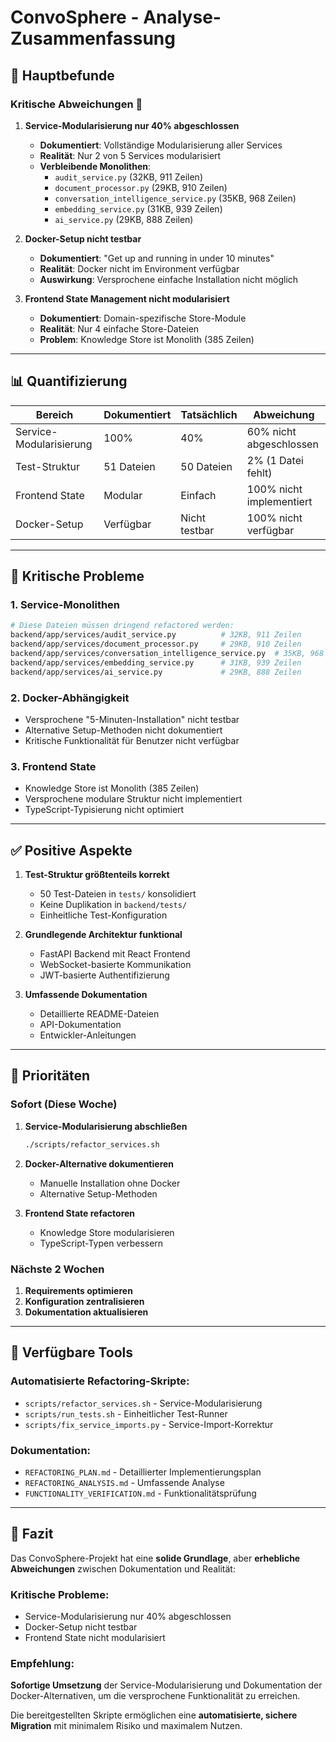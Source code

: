# ConvoSphere - Analyse-Zusammenfassung

## 🎯 **Hauptbefunde**

### **Kritische Abweichungen** 🔴

1. **Service-Modularisierung nur 40% abgeschlossen**
   - **Dokumentiert**: Vollständige Modularisierung aller Services
   - **Realität**: Nur 2 von 5 Services modularisiert
   - **Verbleibende Monolithen**:
     - `audit_service.py` (32KB, 911 Zeilen)
     - `document_processor.py` (29KB, 910 Zeilen)
     - `conversation_intelligence_service.py` (35KB, 968 Zeilen)
     - `embedding_service.py` (31KB, 939 Zeilen)
     - `ai_service.py` (29KB, 888 Zeilen)

2. **Docker-Setup nicht testbar**
   - **Dokumentiert**: "Get up and running in under 10 minutes"
   - **Realität**: Docker nicht im Environment verfügbar
   - **Auswirkung**: Versprochene einfache Installation nicht möglich

3. **Frontend State Management nicht modularisiert**
   - **Dokumentiert**: Domain-spezifische Store-Module
   - **Realität**: Nur 4 einfache Store-Dateien
   - **Problem**: Knowledge Store ist Monolith (385 Zeilen)

---

## 📊 **Quantifizierung**

| Bereich | Dokumentiert | Tatsächlich | Abweichung |
|---------|-------------|-------------|------------|
| Service-Modularisierung | 100% | 40% | 60% nicht abgeschlossen |
| Test-Struktur | 51 Dateien | 50 Dateien | 2% (1 Datei fehlt) |
| Frontend State | Modular | Einfach | 100% nicht implementiert |
| Docker-Setup | Verfügbar | Nicht testbar | 100% nicht verfügbar |

---

## 🚨 **Kritische Probleme**

### **1. Service-Monolithen**
```bash
# Diese Dateien müssen dringend refactored werden:
backend/app/services/audit_service.py          # 32KB, 911 Zeilen
backend/app/services/document_processor.py     # 29KB, 910 Zeilen
backend/app/services/conversation_intelligence_service.py  # 35KB, 968 Zeilen
backend/app/services/embedding_service.py      # 31KB, 939 Zeilen
backend/app/services/ai_service.py             # 29KB, 888 Zeilen
```

### **2. Docker-Abhängigkeit**
- Versprochene "5-Minuten-Installation" nicht testbar
- Alternative Setup-Methoden nicht dokumentiert
- Kritische Funktionalität für Benutzer nicht verfügbar

### **3. Frontend State**
- Knowledge Store ist Monolith (385 Zeilen)
- Versprochene modulare Struktur nicht implementiert
- TypeScript-Typisierung nicht optimiert

---

## ✅ **Positive Aspekte**

1. **Test-Struktur größtenteils korrekt**
   - 50 Test-Dateien in `tests/` konsolidiert
   - Keine Duplikation in `backend/tests/`
   - Einheitliche Test-Konfiguration

2. **Grundlegende Architektur funktional**
   - FastAPI Backend mit React Frontend
   - WebSocket-basierte Kommunikation
   - JWT-basierte Authentifizierung

3. **Umfassende Dokumentation**
   - Detaillierte README-Dateien
   - API-Dokumentation
   - Entwickler-Anleitungen

---

## 🎯 **Prioritäten**

### **Sofort (Diese Woche)**
1. **Service-Modularisierung abschließen**
   ```bash
   ./scripts/refactor_services.sh
   ```

2. **Docker-Alternative dokumentieren**
   - Manuelle Installation ohne Docker
   - Alternative Setup-Methoden

3. **Frontend State refactoren**
   - Knowledge Store modularisieren
   - TypeScript-Typen verbessern

### **Nächste 2 Wochen**
1. **Requirements optimieren**
2. **Konfiguration zentralisieren**
3. **Dokumentation aktualisieren**

---

## 🔧 **Verfügbare Tools**

### **Automatisierte Refactoring-Skripte:**
- `scripts/refactor_services.sh` - Service-Modularisierung
- `scripts/run_tests.sh` - Einheitlicher Test-Runner
- `scripts/fix_service_imports.py` - Service-Import-Korrektur

### **Dokumentation:**
- `REFACTORING_PLAN.md` - Detaillierter Implementierungsplan
- `REFACTORING_ANALYSIS.md` - Umfassende Analyse
- `FUNCTIONALITY_VERIFICATION.md` - Funktionalitätsprüfung

---

## 🎉 **Fazit**

Das ConvoSphere-Projekt hat eine **solide Grundlage**, aber **erhebliche Abweichungen** zwischen Dokumentation und Realität:

### **Kritische Probleme:**
- Service-Modularisierung nur 40% abgeschlossen
- Docker-Setup nicht testbar
- Frontend State nicht modularisiert

### **Empfehlung:**
**Sofortige Umsetzung** der Service-Modularisierung und Dokumentation der Docker-Alternativen, um die versprochene Funktionalität zu erreichen.

Die bereitgestellten Skripte ermöglichen eine **automatisierte, sichere Migration** mit minimalem Risiko und maximalem Nutzen.
